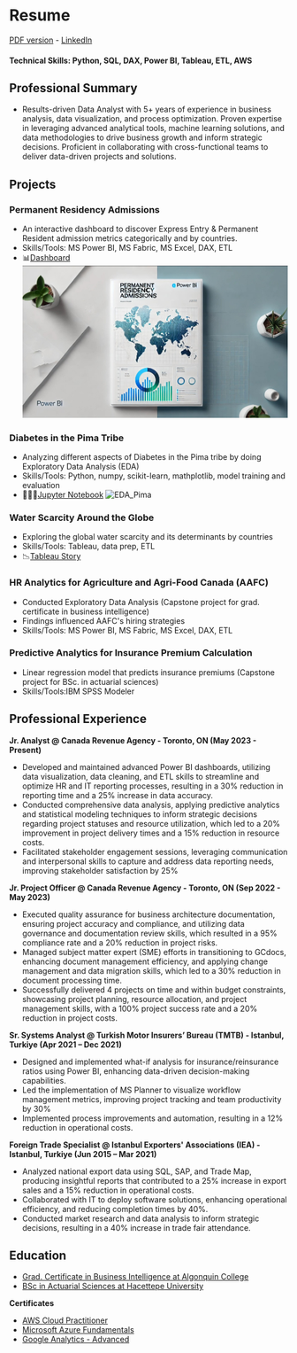 # Resume
[PDF version](https://github.com/LegateG/da_portfolio/blob/main/resume_gorkemBayar.pdf) - [LinkedIn](https://www.linkedin.com/in/gorkemb/)
#### Technical Skills: Python, SQL, DAX, Power BI, Tableau, ETL, AWS

## Professional Summary
- Results-driven Data Analyst with 5+ years of experience in business analysis, data visualization, and process optimization. Proven expertise in leveraging advanced analytical tools, machine learning solutions, and data methodologies to drive business growth and inform strategic decisions. Proficient in collaborating with cross-functional teams to deliver data-driven projects and solutions.

## Projects
### Permanent Residency Admissions
- An interactive dashboard to discover Express Entry & Permanent Resident admission metrics categorically and by countries.
- Skills/Tools: MS Power BI, MS Fabric, MS Excel, DAX, ETL
- 📊[Dashboard](https://app.fabric.microsoft.com/view?r=eyJrIjoiOWU0NGQ5ODQtYmE2NC00NzgwLTllYjEtYzQyNzI4YWQ1OGU0IiwidCI6IjdjMDFkZWNlLTcwNzUtNGM3OC04MWE0LWMyMGEyODYxMzlkZSIsImMiOjF9)
![PRA](/assets/img/PRA_cover.jpg)
### Diabetes in the Pima Tribe
- Analyzing different aspects of Diabetes in the Pima tribe by doing Exploratory Data Analysis (EDA)
- Skills/Tools: Python, numpy, scikit-learn, mathplotlib, model training and evaluation
- 👨🏻‍💻[Jupyter Notebook](https://github.com/LegateG/EDA_Pima/) 
![EDA_Pima](https://github.com/LegateG/EDA_Pima/blob/main/assets/img/cover_minimal.jpg)
### Water Scarcity Around the Globe
- Exploring the global water scarcity and its determinants by countries
- Skills/Tools: Tableau, data prep, ETL
- 📉[Tableau Story](https://public.tableau.com/app/profile/gorkem.bayar/viz/WaterScarcityAroundtheGlobe/Story) 
### HR Analytics for Agriculture and Agri-Food Canada (AAFC)
- Conducted Exploratory Data Analysis (Capstone project for grad. certificate in business intelligence)
- Findings influenced AAFC's hiring strategies
- Skills/Tools: MS Power BI, MS Fabric, MS Excel, DAX, ETL
### Predictive Analytics for Insurance Premium Calculation
- Linear regression model that predicts insurance premiums (Capstone project for BSc. in actuarial sciences)
- Skills/Tools:IBM SPSS Modeler

## Professional Experience
**Jr. Analyst @ Canada Revenue Agency - Toronto, ON (May 2023 - Present)**
- Developed and maintained advanced Power BI dashboards, utilizing data visualization, data cleaning, and ETL skills to streamline and optimize HR and IT reporting processes, resulting in a 30% reduction in reporting time and a 25% increase in data accuracy.
- Conducted comprehensive data analysis, applying predictive analytics and statistical modeling techniques to inform strategic decisions regarding project statuses and resource utilization, which led to a 20% improvement in project delivery times and a 15% reduction in resource costs.
- Facilitated stakeholder engagement sessions, leveraging communication and interpersonal skills to capture and address data reporting needs, improving stakeholder satisfaction by 25%

**Jr. Project Officer @ Canada Revenue Agency - Toronto, ON (Sep 2022 - May 2023)** 
- Executed quality assurance for business architecture documentation, ensuring project accuracy and compliance, and utilizing data governance and documentation review skills, which resulted in a 95% compliance rate and a 20% reduction in project risks.
- Managed subject matter expert (SME) efforts in transitioning to GCdocs, enhancing document management efficiency, and applying change management and data migration skills, which led to a 30% reduction in document processing time.
- Successfully delivered 4 projects on time and within budget constraints, showcasing project planning, resource allocation, and project management skills, with a 100% project success rate and a 20% reduction in project costs.

**Sr. Systems Analyst @ Turkish Motor Insurers’ Bureau (TMTB) - Istanbul, Turkiye (Apr 2021 – Dec 2021)**
- Designed and implemented what-if analysis for insurance/reinsurance ratios using Power BI, enhancing data-driven decision-making capabilities.
- Led the implementation of MS Planner to visualize workflow management metrics, improving project tracking and team productivity by 30%
- Implemented process improvements and automation, resulting in a 12% reduction in operational costs.

**Foreign Trade Specialist @ Istanbul Exporters' Associations (IEA) - Istanbul, Turkiye (Jun 2015 – Mar 2021)**
- Analyzed national export data using SQL, SAP, and Trade Map, producing insightful reports that contributed to a 25% increase in export sales and a 15% reduction in operational costs.
- Collaborated with IT to deploy software solutions, enhancing operational efficiency, and reducing completion times by 40%.
- Conducted market research and data analysis to inform strategic decisions, resulting in a 40% increase in trade fair attendance.

## Education
- [Grad. Certificate in Business Intelligence at Algonquin College](https://www.algonquincollege.com/sat/program/business-intelligence-system-infrastructure/) <br>
- [BSc in Actuarial Sciences at Hacettepe University](https://aktuerya.hacettepe.edu.tr/en/) <br>

**Certificates**
- [AWS Cloud Practitioner](https://www.credly.com/badges/64b9f71b-f5e9-4572-80bb-fd3727cfeb73?source=linked_in_profile)
- [Microsoft Azure Fundamentals](https://www.credly.com/badges/d344c22f-b4cd-4bba-b9db-56dbd0382c7d/public_url)
- [Google Analytics - Advanced](https://hizliresim.com/68ortnd)
